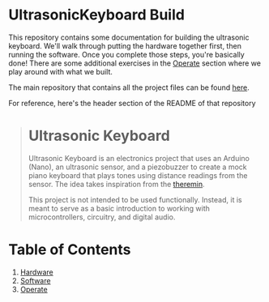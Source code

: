 # UltrasonicKeyboard Build
This repository contains some documentation for building the ultrasonic keyboard. We'll walk through putting the hardware together first, then running the software. Once you complete those steps, you're basically done! There are some additional exercises in the [Operate](3-Operate.md) section where we play around with what we built.

The main repository that contains all the project files can be found [here](https://github.com/nathanfu88/UltrasonicKeyboard).

For reference, here's the header section of the README of that repository

> # Ultrasonic Keyboard
> Ultrasonic Keyboard is an electronics project that uses an Arduino (Nano), an ultrasonic sensor, and a piezobuzzer to create a mock piano keyboard that plays tones using distance readings from the sensor. The idea takes inspiration from the [theremin](https://en.wikipedia.org/wiki/Theremin).
>
> This project is not intended to be used functionally. Instead, it is meant to serve as a basic introduction to working with microcontrollers, circuitry, and digital audio.

# Table of Contents

1. [Hardware](1-Hardware.md)
2. [Software](2-Software.md)
3. [Operate](3-Operate.md)

